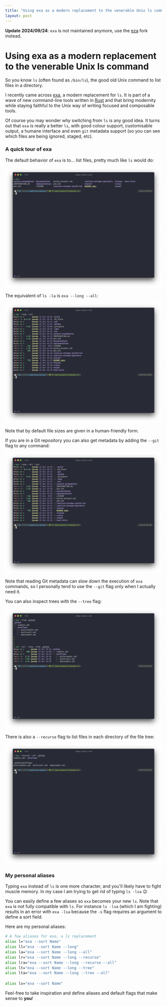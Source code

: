 ```yaml
---
title: "Using exa as a modern replacement to the venerable Unix ls command"
layout: post
---
```


**Update 2024/09/24**: `exa` is not maintained anymore, use the [eza](https://github.com/eza-community/eza) fork instead.

# Using exa as a modern replacement to the venerable Unix ls command

So you know `ls` (often found as `/bin/ls`), the good old Unix command to list files in a directory.

I recently came across [exa](https://the.exa.website), a modern replacement for `ls`. It is part of a wave of new command-line tools written in [Rust](https://www.rust-lang.org) and that bring modernity while staying faithful to the Unix way of writing focused and composable tools.

Of course you may wonder *why* switching from `ls` is any good idea. It turns out that `exa` is really a better `ls`, with good colour support, customisable output, a humane interface and even `git` metadata support (so you can see which files are being ignored, staged, etc).

### A quick tour of exa

The default behavior of `exa` is to... list files, pretty much like `ls` would do:

![exa](/images/posts/2020/exa/1.png)

The equivalent of `ls -la` is `exa --long --all`:

![exa](/images/posts/2020/exa/2.png)

Note that by default file sizes are given in a human-friendly form.

If you are in a Git repository you can also get metadata  by adding the `--git` flag to any command:

![exa](/images/posts/2020/exa/3.png)

Note that reading Git metadata can slow down the execution of `exa` commands, so I personally tend to use the `--git` flag only when I actually need it.

You can also inspect trees with the `--tree` flag:

![exa](/images/posts/2020/exa/4.png)

There is also a `--recurse` flag to list files in each directory of the file tree:

![exa](/images/posts/2020/exa/5.png)

### My personal aliases

Typing `exa` instead of `ls` is one more character, and you'll likely have to fight muscle memory. In my case I am trying to get rid of typing `ls -lsa` 😉

You can easily define a few aliases so `exa` becomes your new `ls`. Note that `exa` is not fully compatible with `ls`. For instance `ls -lsa` (which I am fighting) results in an error with `exa -lsa` because the `-s` flag requires an argument to define a sort field.

Here are my personal aliases:

```bash
# A few aliases for exa, a ls replacement
alias l="exa --sort Name"
alias ll="exa --sort Name --long"
alias la="exa --sort Name --long --all"
alias lr="exa --sort Name --long --recurse"
alias lra="exa --sort Name --long --recurse --all"
alias lt="exa --sort Name --long --tree"
alias lta="exa --sort Name --long --tree --all"

alias ls="exa --sort Name"
```

Feel-free to take inspiration and define aliases and default flags that make sense to **you**!